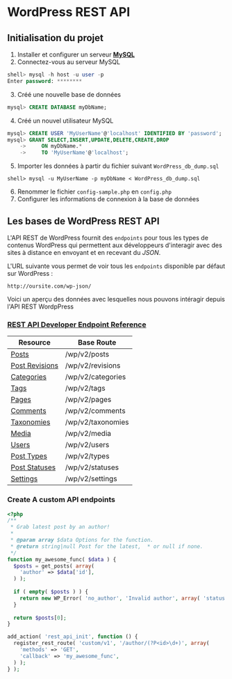 # WordPress REST API 
## Initialisation du projet
1. Installer et configurer un serveur [__MySQL__](https://dev.mysql.com/doc/mysql-getting-started/en/)
2. Connectez-vous au serveur MySQL
```sql
shell> mysql -h host -u user -p
Enter password: ********
```
3. Créé une nouvelle base de données
```sql
mysql> CREATE DATABASE myDbName;
```
4. Créé un nouvel utilisateur MySQL
```sql
mysql> CREATE USER 'MyUserName'@'localhost' IDENTIFIED BY 'password';
mysql> GRANT SELECT,INSERT,UPDATE,DELETE,CREATE,DROP
    ->     ON myDbName.*
    ->     TO 'MyUserName'@'localhost';
```
5. Importer les données à partir du fichier suivant `WordPress_db_dump.sql`
```
shell> mysql -u MyUserName -p myDbName < WordPress_db_dump.sql
```
6. Renommer le fichier `config-sample.php` en `config.php`
7. Configurer les informations de connexion à la base de données

## Les bases de WordPress REST API
L'API REST de WordPress fournit des `endpoints` pour tous les types de contenus WordPress qui permettent aux développeurs d'interagir avec des sites à distance en envoyant et en recevant du _JSON_.

L'URL suivante vous permet de voir tous les `endpoints` disponible par défaut sur WordPress :
```
http://oursite.com/wp-json/
```

Voici un aperçu des données avec lesquelles nous pouvons intéragir depuis l'API REST WordpPress 

### [REST API Developer Endpoint Reference](https://developer.wordpress.org/rest-api/reference/#rest-api-developer-endpoint-reference)
|Resource                                                                               |Base Route|
|---                                                                                    |---|
|[Posts](https://developer.wordpress.org/rest-api/reference/posts/)                     |/wp/v2/posts|
|[Post Revisions](https://developer.wordpress.org/rest-api/reference/post-revisions/)   |/wp/v2/revisions|
|[Categories](https://developer.wordpress.org/rest-api/reference/categories/)           |/wp/v2/categories|
|[Tags](https://developer.wordpress.org/rest-api/reference/tags/)                       |/wp/v2/tags|
|[Pages](https://developer.wordpress.org/rest-api/reference/pages/)                     |/wp/v2/pages|
|[Comments](https://developer.wordpress.org/rest-api/reference/comments/)               |/wp/v2/comments|
|[Taxonomies](https://developer.wordpress.org/rest-api/reference/taxonomies/)           |/wp/v2/taxonomies|
|[Media](https://developer.wordpress.org/rest-api/reference/media/)                     |/wp/v2/media|
|[Users](https://developer.wordpress.org/rest-api/reference/users/)                     |/wp/v2/users|
|[Post Types](https://developer.wordpress.org/rest-api/reference/post-types/)           |/wp/v2/types|
|[Post Statuses](https://developer.wordpress.org/rest-api/reference/post-statuses/)     |/wp/v2/statuses|
|[Settings](https://developer.wordpress.org/rest-api/reference/settings/)               |/wp/v2/settings|

### Create A custom API endpoints
```php
<?php
/**
 * Grab latest post by an author!
 *
 * @param array $data Options for the function.
 * @return string|null Post for the latest,  * or null if none.
 */
function my_awesome_func( $data ) {
  $posts = get_posts( array(
    'author' => $data['id'],
  ) );
 
  if ( empty( $posts ) ) {
    return new WP_Error( 'no_author', 'Invalid author', array( 'status' => 422 ) );
  }
 
  return $posts[0];
}

add_action( 'rest_api_init', function () {
  register_rest_route( 'custom/v1', '/author/(?P<id>\d+)', array(
    'methods' => 'GET',
    'callback' => 'my_awesome_func',
  ) );
} );
```